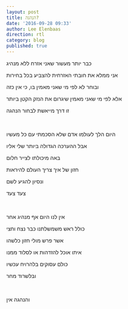```yaml
---
layout: post
title: הנהגה?
date: '2016-09-28 09:33'
author: Lee Elenbaas
direction: rtl
category: blog
published: true
---
```


כבר יותר מעשור שאני אזרח ללא מנהיג

אני ממלא את חובתי האזרחית להצביע בכל בחירות

ובוחר לא לפי מי שאני מאמין בו, כי אין כזה

אלא לפי מי שאני מאמין שיגרום את הנזק הקטן ביותר

זו דרך מייאשת לבחור הנהגה

<br>

היום הלך לעולמו אדם שלא הסכמתי עם כל מעשיו

אבל ההערכה הגדולה ביותר שלי אליו

באה מיכולתו לצייר חלום

חזון של איך צריך העולם להיראות

ונסיון להגיע לשם

צעד צעד

<br>

אין לנו היום אף מנהיג אחר

כולל ראש משמשלתנו כבר נצח וחצי

אשר פרש מולי חזון כלשהו

איתו אוכל להזדהות או לסלוד ממנו

כולם עסוקים בלהרויח עכשיו

ובלשרוד מחר

<br>

והנהגה אין
